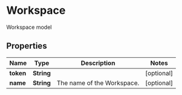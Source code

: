 

# Workspace

Workspace model

## Properties

| Name | Type | Description | Notes |
|------------ | ------------- | ------------- | -------------|
|**token** | **String** |  |  [optional] |
|**name** | **String** | The name of the Workspace. |  [optional] |



